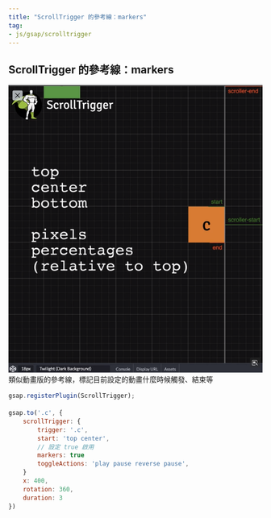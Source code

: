 ```yaml
---
title: "ScrollTrigger 的參考線：markers"
tag: 
- js/gsap/scrolltrigger
---
```


##  ScrollTrigger 的參考線：markers
![](Pasted%20image%2020220519163329.png)
類似動畫版的參考線，標記目前設定的動畫什麼時候觸發、結束等
```js
gsap.registerPlugin(ScrollTrigger);

gsap.to('.c', {
	scrollTrigger: {
		trigger: '.c',
		start: 'top center',
		// 設定 true 啟用
		markers: true
		toggleActions: 'play pause reverse pause',
	}
	x: 400,
	rotation: 360,
	duration: 3
})
```
